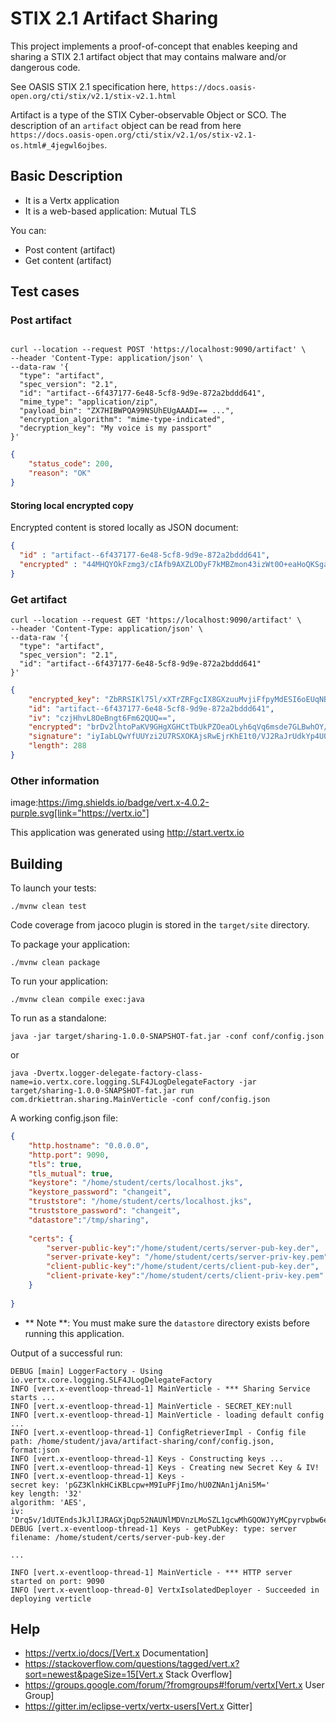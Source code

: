 # STIX 2.1 Artifact Sharing

This project implements a proof-of-concept that enables keeping and sharing a STIX 2.1
artifact object that may contains malware and/or dangerous code.

See OASIS STIX 2.1 specification here, `https://docs.oasis-open.org/cti/stix/v2.1/stix-v2.1.html`

Artifact is a type of the STIX Cyber-observable Object or SCO. The description of an `artifact` object
can be read from here `https://docs.oasis-open.org/cti/stix/v2.1/os/stix-v2.1-os.html#_4jegwl6ojbes`.

## Basic Description

- It is a Vertx application
- It is a web-based application: Mutual TLS

You can:
- Post content (artifact)
- Get content (artifact)

## Test cases
### Post artifact

```shell

curl --location --request POST 'https://localhost:9090/artifact' \
--header 'Content-Type: application/json' \
--data-raw '{
  "type": "artifact",
  "spec_version": "2.1",
  "id": "artifact--6f437177-6e48-5cf8-9d9e-872a2bddd641",
  "mime_type": "application/zip",
  "payload_bin": "ZX7HIBWPQA99NSUhEUgAAADI== ...",
  "encryption_algorithm": "mime-type-indicated",
  "decryption_key": "My voice is my passport"
}'
```

```json
{
    "status_code": 200,
    "reason": "OK"
}
```

#### Storing local encrypted copy

Encrypted content is stored locally as JSON document:

```json
{
  "id" : "artifact--6f437177-6e48-5cf8-9d9e-872a2bddd641",
  "encrypted" : "44MHQYOkFzmg3/cIAfb9AXZLODyF7kMBZmon43izWt0O+eaHoQKSgaEo1fgx5fpc9+ZTUz3s2ypPsyvgUZgV+3/rJdR5LjODYTS1x4hBBCWCW3Nt3/9KB8B3tAL6Ld8ffmapkW0LyB+MyXbYcHMzZcRF1YTTZPppEnh6m34r2rghGxrfN7mm98GM8Z6ilSfhQyZpM7TE2GiKpsIrESRjO4g8MDb4iJHi6gt777Ss5osN69V4B/BprW9P+XJfYBOfGF5Qr2I4/EeQS6Cm8bCevffk47VHWW2nGMpYezsadR9E4UZynos97+Bgv9NUYyLvjhZie1hgt4ExGnbM/cPxK4AYJse64R73KcEISLje6NJBOetRrTN628FgMhN9hXz8WvnZaIzqnfIslRQXCkVqEg=="
}
```

### Get artifact

```shell
curl --location --request GET 'https://localhost:9090/artifact' \
--header 'Content-Type: application/json' \
--data-raw '{
  "type": "artifact",
  "spec_version": "2.1",
  "id": "artifact--6f437177-6e48-5cf8-9d9e-872a2bddd641"
}'
```



```json
{
    "encrypted_key": "ZbRRSIKl75l/xXTrZRFgcIX8GXzuuMvjiFfpyMdESI6oEUqNBoVQWEXHuSLJWUmFu0caf3OC5zGnGwLcDdRQE4FLDB5KYdiqHYxaQRL5soakXtoeunM8/PWSoIhTX8FwScm9A32Q1GcoK/hsuPK9vdceYO12iALBPaePzBq1/plQSbncKJ/v7HE5dAxLIYmtC4URTWVMCK6PIVtGU1MNBUMdC3wn9a4vx1cbTSak3vKNEhr5xXN1etUpJvYlLeiMEznajpzn3FS8+Vh80soebrHBtaJV0p3vFm2B9HQfZM0wOGsy3llqT7/036SqKlgNm5scUBGZiIYsi0FBHf0dqw==",
    "id": "artifact--6f437177-6e48-5cf8-9d9e-872a2bddd641",
    "iv": "czjHhvL8OeBngt6Fm62QUQ==",
    "encrypted": "brDv2lhtoPaKV9GHgXGHCtTbUkPZOeaOLyh6qVq6msde7GLBwhOY/KVnBfCZzKtYjrFey5LQ9NBwQSXBFdmw1I1+m1jx/TkOyMXxB49eFcDARarR/sAD2np9jVad6OZZ2FXQggsWQVyEyJHmxyq/jL9ukrFYF1U5Dm91BPObrdyQm/sKnBmE8p7dfndEdBJHig1T8+ZWeLqN4GWifeZ+8SopaingIk4k6PRipEta77+uVIi1N4mJu1Nj5aNyHjXE/VTrgGwoxgCJSjsti+uZDwgpn7+PEzZdCZZ9TGvBChLXvvPO6xcjnjC0YD1Ea7ZaSdfqjIRKH+HUQrxQBz/NqzE5eovx9vkh1EUv0uvVWWwpKCHwhXDq2nct9aV1Iss/371+ecum66u3ZrfZjVYW0w==",
    "signature": "iyIabLQwYfUUYzi2U7RSXOKAjsRwEjrKhE1t0/VJ2RaJrUdkYp4U0C52fofSGRZLtX0uCgwoy4oAQuaXNWF101p8N8nckX5kUxHLg8nu8jBzxNOyihuRYhrydwd7dR5sNiQtOPrMzdKItCRUqFEgJ/rgFKWuub5cYfoOT2V3UvNFUv1PigRFWH2D50cu23yLLzmpURakpiOoyjbhbgE6THse5g9BBvcCRezDuIX1+hX10BXq1fwPcsO/EjfWu5hXKDgQ5JQto7vu5qqKAl32t/HMNPVyksKiQrh3fAiLH1G0YV20tOvzkLjqBAYwfpH9NZxujM1Yu6p8J8jub6hhaw==",
    "length": 288
}

```

### Other information

image:https://img.shields.io/badge/vert.x-4.0.2-purple.svg[link="https://vertx.io"]

This application was generated using http://start.vertx.io

## Building

To launch your tests:
```
./mvnw clean test
```

Code coverage from jacoco plugin is stored in the `target/site` directory.

To package your application:
```
./mvnw clean package
```

To run your application:
```
./mvnw clean compile exec:java
```

To run as a standalone:

```shellscript
java -jar target/sharing-1.0.0-SNAPSHOT-fat.jar -conf conf/config.json
```

or

```shellscript
java -Dvertx.logger-delegate-factory-class-name=io.vertx.core.logging.SLF4JLogDelegateFactory -jar target/sharing-1.0.0-SNAPSHOT-fat.jar run com.drkiettran.sharing.MainVerticle -conf conf/config.json
```

A working config.json file:

```json
{
	"http.hostname": "0.0.0.0",
	"http.port": 9090,
	"tls": true,
	"tls_mutual": true,
	"keystore": "/home/student/certs/localhost.jks",
	"keystore_password": "changeit",
	"truststore": "/home/student/certs/localhost.jks",
	"truststore_password": "changeit",
	"datastore":"/tmp/sharing",
	
	"certs": {
		"server-public-key":"/home/student/certs/server-pub-key.der",
		"server-private-key": "/home/student/certs/server-priv-key.pem",
		"client-public-key":"/home/student/certs/client-pub-key.der",
		"client-private-key":"/home/student/certs/client-priv-key.pem"
	}
		
}
```

- ** Note **: You must make sure the `datastore` directory exists before running this application.

Output of a successful run:

```log
DEBUG [main] LoggerFactory - Using io.vertx.core.logging.SLF4JLogDelegateFactory
INFO [vert.x-eventloop-thread-1] MainVerticle - *** Sharing Service starts ...
INFO [vert.x-eventloop-thread-1] MainVerticle - SECRET_KEY:null
INFO [vert.x-eventloop-thread-1] MainVerticle - loading default config ...
INFO [vert.x-eventloop-thread-1] ConfigRetrieverImpl - Config file path: /home/student/java/artifact-sharing/conf/config.json, format:json
INFO [vert.x-eventloop-thread-1] Keys - Constructing keys ...
INFO [vert.x-eventloop-thread-1] Keys - Creating new Secret Key & IV!
INFO [vert.x-eventloop-thread-1] Keys - 
secret key: 'pGZ3KlnkHCiKBLcpw+M9IuPFjImo/hU0ZNAn1jAni5M=' 
key length: '32' 
algorithm: 'AES', 
iv: 'Drq5v/1dUTEndsJkJlIJRAGXjDqp52NAUNlMDVnzLMoSZL1gcwMhGQOWJYyMCpyrvpbw6e8xqWah6TaIE+3kSmpAvzlopG9AkI3w8TIxWzzBd6attA/sza1H/VmHIyWKZx4YvNvdllPbnAC0pCHzH5XouJjiZlRsCZpe4fJtpII='
DEBUG [vert.x-eventloop-thread-1] Keys - getPubKey: type: server
filename: /home/student/certs/server-pub-key.der

...

INFO [vert.x-eventloop-thread-1] MainVerticle - *** HTTP server started on port: 9090
INFO [vert.x-eventloop-thread-0] VertxIsolatedDeployer - Succeeded in deploying verticle

```

## Help

* https://vertx.io/docs/[Vert.x Documentation]
* https://stackoverflow.com/questions/tagged/vert.x?sort=newest&pageSize=15[Vert.x Stack Overflow]
* https://groups.google.com/forum/?fromgroups#!forum/vertx[Vert.x User Group]
* https://gitter.im/eclipse-vertx/vertx-users[Vert.x Gitter]


